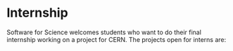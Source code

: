 # Internship
Software for Science welcomes students who want to do their final internship working on a project for CERN. The projects open for interns are:
